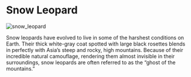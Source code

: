# Snow Leopard
![snow_leopard](https://files.worldwildlife.org/wwfcmsprod/images/Snow_Leopard_hero_species_2021/hero_full/6nbii5hphq_species_snowleopard_hero.jpg)

Snow leopards have evolved to live in some of the harshest conditions on Earth. Their thick white-gray coat spotted with large black rosettes blends in perfectly with Asia’s steep and rocky, high mountains. Because of their incredible natural camouflage, rendering them almost invisible in their surroundings, snow leopards are often referred to as the “ghost of the mountains.”